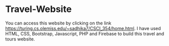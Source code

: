 # Travel-Website

You can access this website by clicking on the link https://turing.cs.olemiss.edu/~sadhika7/CSCI_354/home.html.
I have used HTML, CSS, Bootstrap, Javascript, PHP and Firebase to build this travel and tours website.
